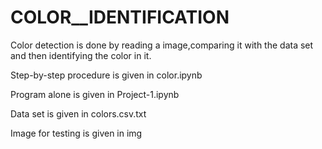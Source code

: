 # COLOR__IDENTIFICATION
Color detection is done by reading a image,comparing it with the data set and then identifying the color in it.


Step-by-step procedure is given in color.ipynb 

Program alone is given in Project-1.ipynb

Data set is given in colors.csv.txt  

Image for testing is given in img

